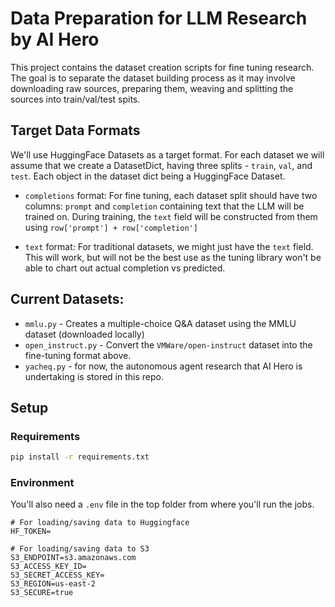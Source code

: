 # Data Preparation for LLM Research by AI Hero

This project contains the dataset creation scripts for fine tuning research. The goal is to separate the dataset building process as it may involve downloading raw sources, preparing them, weaving and splitting the sources into train/val/test spits.

## Target Data Formats
We'll use HuggingFace Datasets as a target format. For each dataset we will assume that we create a DatasetDict, having three splits - `train`, `val`, and `test`. Each object in the dataset dict being a HuggingFace Dataset.

- `completions` format: For fine tuning, each dataset split should have two columns: `prompt` and `completion` containing text that the LLM will be trained on. During training, the `text` field will be constructed from them using `row['prompt'] + row['completion']` 

- `text` format:  For traditional datasets, we might just have the `text` field. This will work, but will not be the best use as the tuning library won't be able to chart out actual completion vs predicted. 

## Current Datasets:
- `mmlu.py` - Creates a multiple-choice Q&A dataset using the MMLU dataset (downloaded locally) 
- `open_instruct.py` - Convert the `VMWare/open-instruct` dataset into the fine-tuning format above.
- `yacheq.py` - for now, the autonomous agent research that AI Hero is undertaking is stored in this repo.

## Setup

### Requirements
```sh
pip install -r requirements.txt
```

### Environment
You'll also need a `.env` file in the top folder from where you'll run the jobs.

```
# For loading/saving data to Huggingface
HF_TOKEN=

# For loading/saving data to S3
S3_ENDPOINT=s3.amazonaws.com
S3_ACCESS_KEY_ID=
S3_SECRET_ACCESS_KEY=
S3_REGION=us-east-2
S3_SECURE=true
```